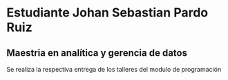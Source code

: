 
# Estudiante Johan Sebastian Pardo Ruiz
## Maestria en analítica y gerencia de datos
Se realiza la respectiva entrega de los talleres del modulo de programación

